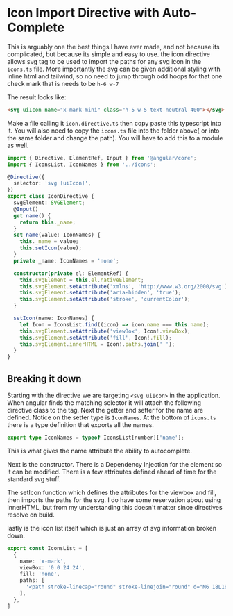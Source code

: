 # Icon Import Directive with Auto-Complete

This is arguably one the best things I have ever made, 
and not because its complicated, 
but because its simple and easy to use.
the icon directive allows svg tag to be used to import the paths for any svg icon in the `icons.ts` file.
More importantly the svg can be given additional styling with inline html and tailwind, 
so no need to jump through odd hoops for that one check mark that is needs to be `h-6 w-7`

The result looks like: 

```html
<svg uiIcon name="x-mark-mini" class="h-5 w-5 text-neutral-400"></svg>
```

Make a file calling it `icon.directive.ts` then copy paste this typescript into it. You will also need to copy the `icons.ts` file into the folder above( or into the same folder and change the path).
You will have to add this to a module as well.

```ts
import { Directive, ElementRef, Input } from '@angular/core';
import { IconsList, IconNames } from '../icons';

@Directive({
  selector: 'svg [uiIcon]',
})
export class IconDirective {
  svgElement: SVGElement;
  @Input()
  get name() {
    return this._name;
  }
  set name(value: IconNames) {
    this._name = value;
    this.setIcon(value);
  }
  private _name: IconNames = 'none';

  constructor(private el: ElementRef) {
    this.svgElement = this.el.nativeElement;
    this.svgElement.setAttribute('xmlns', 'http://www.w3.org/2000/svg');
    this.svgElement.setAttribute('aria-hidden', 'true');
    this.svgElement.setAttribute('stroke', 'currentColor');
  }

  setIcon(name: IconNames) {
    let Icon = IconsList.find((icon) => icon.name === this.name);
    this.svgElement.setAttribute('viewBox', Icon!.viewBox);
    this.svgElement.setAttribute('fill', Icon!.fill);
    this.svgElement.innerHTML = Icon!.paths.join(' ');
  }
}
```

## Breaking it down

Starting with the directive we are targeting `<svg uiIcon>` in the application.
When angular finds the matching selector it will attach the following directive class to the tag.
Next the getter and setter for the name are defined. Notice on the setter type is `IconNames`. 
At the bottom of `icons.ts` there is a type definition that exports all the names.

```ts
export type IconNames = typeof IconsList[number]['name'];
```

This is what gives the name attribute the ability to autocomplete.

Next is the constructor. There is a Dependency Injection for the element so it can be modified. 
There is a few attributes defined ahead of time for the standard svg stuff.

The setIcon function which defines the attributes for the viewbox and fill, 
then imports the paths for the svg. I do have some reservation about using innerHTML, 
but from my understanding this doesn't matter since directives resolve on build.

lastly is the icon list itself which is just an array of svg information broken down.

```ts
export const IconsList = [
  {
    name: 'x-mark',
    viewBox: '0 0 24 24',
    fill: 'none',
    paths: [
      '<path stroke-linecap="round" stroke-linejoin="round" d="M6 18L18 6M6 6l12 12" />'
    ],
  },
]
```
